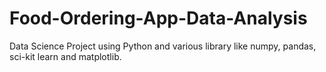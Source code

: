 # Food-Ordering-App-Data-Analysis
Data Science Project using Python and various library like numpy, pandas, sci-kit learn and matplotlib.

